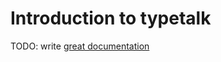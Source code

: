 # Introduction to typetalk

TODO: write [great documentation](http://jacobian.org/writing/great-documentation/what-to-write/)
